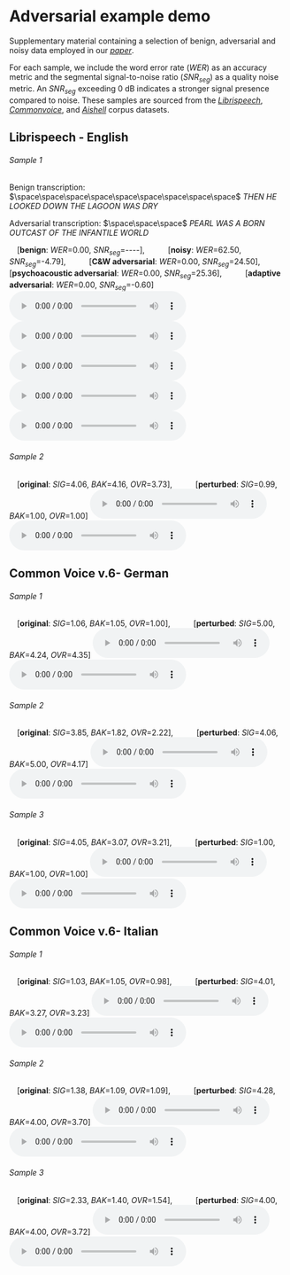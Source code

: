# Adversarial example demo

Supplementary material containing a selection of benign, adversarial and noisy data employed in our [*paper*](https://openreview.net/forum?id=R1crLHQ4kf).

For each sample, we include the word error rate ($WER$) as an accuracy metric and the segmental signal-to-noise ratio ($SNR_{seg}$) as a quality noise metric. An $SNR_{seg}$ exceeding 0 dB indicates a stronger signal presence compared to noise. These samples are sourced from the [*Librispeech*](https://www.openslr.org/12), [*Commonvoice*](https://commonvoice.mozilla.org/en), and [*Aishell*](https://www.openslr.org/33/) corpus datasets.


## Librispeech - English

###### Sample 1 
Benign transcription: $\space\space\space\space\space\space\space\space\space$ _THEN HE LOOKED DOWN THE LAGOON WAS DRY_

Adversarial transcription: $\space\space\space$ _PEARL WAS A BORN OUTCAST OF THE INFANTILE WORLD_

 [**benign**: *WER*=0.00, $SNR_{seg}$=----],   [**noisy**: *WER*=62.50, $SNR_{seg}$=-4.79],   [**C&W adversarial**: *WER*=0.00, $SNR_{seg}$=24.50],   [**psychoacoustic adversarial**: *WER*=0.00, $SNR_{seg}$=25.36],   [**adaptive adversarial**: *WER*=0.00, $SNR_{seg}$=-0.60]
<audio style="width:320px" controls="controls">
	<source src="audio_clips/Librispeech/1995-1837-0013_benign.flac" type="audio/flac" />
</audio>
<audio style="width:320px" controls="controls">
	<source src="audio_clips/Librispeech/1995-1837-0013_noisy.flac" type="audio/flac" />
</audio>
<audio style="width:320px" controls="controls">
	<source src="audio_clips/Librispeech/1995-1837-0013_cw.wav" type="audio/wav" />
</audio>
<audio style="width:320px" controls="controls">
	<source src="audio_clips/Librispeech/1995-1837-0013_psy.wav" type="audio/wav" />
</audio>
<audio style="width:320px" controls="controls">
	<source src="audio_clips/Librispeech/1995-1837-0013_gc.wav" type="audio/flac" />
</audio>

###### Sample 2 
 [**original**: *SIG*=4.06, *BAK*=4.16, *OVR*=3.73],   [**perturbed**: *SIG*=0.99, *BAK*=1.00, *OVR*=1.00]
<audio style="width:320px" controls="controls">
	<source src="wavs/DNS/original_DNSMOS_SIG_4.06_BAK_4.16_OVR_3.73_book_00007_chp_0008_reader_01326_9_7J3kchZ5UAg-0BQdzcum73Y-door_Freesound_validated_419319_3_snr27_fileid_39095.wav" type="audio/wav" />
</audio>
<audio style="width:320px" controls="controls">
	<source src="wavs/DNS/attacked_DNSMOS_SIG_0.99_BAK_1.00_OVR_1.00_book_00007_chp_0008_reader_01326_9_7J3kchZ5UAg-0BQdzcum73Y-door_Freesound_validated_419319_3_snr27_fileid_39095.wav" type="audio/wav" />
</audio>


## Common Voice v.6- German

###### Sample 1 
 [**original**: *SIG*=1.06, *BAK*=1.05, *OVR*=1.00],   [**perturbed**: *SIG*=5.00, *BAK*=4.24, *OVR*=4.35]
<audio style="width:320px" controls="controls">
	<source src="wavs/TIMIT/original_DNSMOS_SIG_1.06_BAK_1.05_OVR_1.00_helicopter_0dB_DR4_MLLL0_SI1363.wav" type="audio/wav" />
</audio>
<audio style="width:320px" controls="controls">
	<source src="wavs/TIMIT/attacked_DNSMOS_SIG_5.00_BAK_4.24_OVR_4.35_helicopter_0dB_DR4_MLLL0_SI1363.wav" type="audio/wav" />
</audio>


###### Sample 2 
 [**original**: *SIG*=3.85, *BAK*=1.82, *OVR*=2.22],   [**perturbed**: *SIG*=4.06, *BAK*=5.00, *OVR*=4.17]
<audio style="width:320px" controls="controls">
	<source src="wavs/TIMIT/original_DNSMOS_SIG_3.85_BAK_1.82_OVR_2.22_helicopter_10dB_DR4_MLLL0_SI733.wav" type="audio/wav" />
</audio>
<audio style="width:320px" controls="controls">
	<source src="wavs/TIMIT/attacked_DNSMOS_SIG_4.06_BAK_5.00_OVR_4.17_helicopter_10dB_DR4_MLLL0_SI733.wav" type="audio/wav" />
</audio>


###### Sample 3 
 [**original**: *SIG*=4.05, *BAK*=3.07, *OVR*=3.21],   [**perturbed**: *SIG*=1.00, *BAK*=1.00, *OVR*=1.00]
<audio style="width:320px" controls="controls">
	<source src="wavs/TIMIT/original_DNSMOS_SIG_4.05_BAK_3.07_OVR_3.21_wind1_10dB_DR2_MWEW0_SX101.wav" type="audio/wav" />
</audio>
<audio style="width:320px" controls="controls">
	<source src="wavs/TIMIT/attacked_DNSMOS_SIG_1.00_BAK_1.00_OVR_1.00_wind1_10dB_DR2_MWEW0_SX101.wav" type="audio/wav" />
</audio>


## Common Voice v.6- Italian

###### Sample 1 
 [**original**: *SIG*=1.03, *BAK*=1.05, *OVR*=0.98],   [**perturbed**: *SIG*=4.01, *BAK*=3.27, *OVR*=3.23]
<audio style="width:320px" controls="controls">
	<source src="wavs/VCTK/original_DNSMOS_SIG_1.03_BAK_1.05_OVR_0.98_p226_133.wav" type="audio/wav" />
</audio>
<audio style="width:320px" controls="controls">
	<source src="wavs/VCTK/attacked_DNSMOS_SIG_4.01_BAK_3.27_OVR_3.23_p226_133.wav" type="audio/wav" />
</audio>


###### Sample 2 
 [**original**: *SIG*=1.38, *BAK*=1.09, *OVR*=1.09],   [**perturbed**: *SIG*=4.28, *BAK*=4.00, *OVR*=3.70]
<audio style="width:320px" controls="controls">
	<source src="wavs/VCTK/original_DNSMOS_SIG_1.38_BAK_1.09_OVR_1.09_p226_206.wav" type="audio/wav" />
</audio>
<audio style="width:320px" controls="controls">
	<source src="wavs/VCTK/attacked_DNSMOS_SIG_4.28_BAK_4.00_OVR_3.70_p226_206.wav" type="audio/wav" />
</audio>


###### Sample 3 
 [**original**: *SIG*=2.33, *BAK*=1.40, *OVR*=1.54],   [**perturbed**: *SIG*=4.00, *BAK*=4.00, *OVR*=3.72]
<audio style="width:320px" controls="controls">
	<source src="wavs/VCTK/original_DNSMOS_SIG_2.33_BAK_1.40_OVR_1.54_p226_236.wav" type="audio/wav" />
</audio>
<audio style="width:320px" controls="controls">
	<source src="wavs/VCTK/attacked_DNSMOS_SIG_4.00_BAK_4.00_OVR_3.72_p226_236.wav" type="audio/wav" />
</audio>
